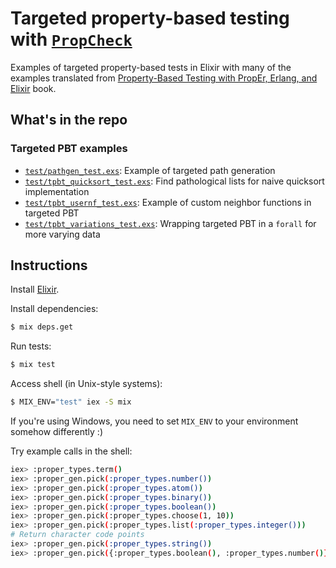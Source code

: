 # Targeted property-based testing with [`PropCheck`](https://hexdocs.pm/propcheck/PropCheck.html)

Examples of targeted property-based tests in Elixir with many of the examples translated from [Property-Based Testing with PropEr, Erlang, and Elixir](https://propertesting.com/) book.

## What's in the repo

### Targeted PBT examples

- [`test/pathgen_test.exs`](./test/pathgen_test.exs): Example of targeted path generation
- [`test/tpbt_quicksort_test.exs`](./test/tpbt_quicksort_test.exs): Find pathological lists for naive quicksort implementation
- [`test/tpbt_usernf_test.exs`](./test/tpbt_usernf_test.exs): Example of custom neighbor functions in targeted PBT
- [`test/tpbt_variations_test.exs`](./test/tpbt_variations_test.exs): Wrapping targeted PBT in a `forall` for more varying data

## Instructions

Install [Elixir](https://elixir-lang.org/install.html).

Install dependencies:

```bash
$ mix deps.get
```

Run tests:

```bash
$ mix test
```

Access shell (in Unix-style systems):

```bash
$ MIX_ENV="test" iex -S mix
```

If you're using Windows, you need to set `MIX_ENV` to your environment somehow differently :)

Try example calls in the shell:

```bash
iex> :proper_types.term()
iex> :proper_gen.pick(:proper_types.number())
iex> :proper_gen.pick(:proper_types.atom())
iex> :proper_gen.pick(:proper_types.binary())
iex> :proper_gen.pick(:proper_types.boolean())
iex> :proper_gen.pick(:proper_types.choose(1, 10))
iex> :proper_gen.pick(:proper_types.list(:proper_types.integer()))
# Return character code points
iex> :proper_gen.pick(:proper_types.string())
iex> :proper_gen.pick({:proper_types.boolean(), :proper_types.number()})
```
